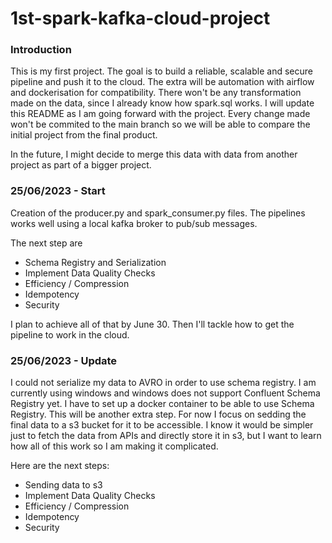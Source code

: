 # 1st-spark-kafka-cloud-project

### Introduction 
This is my first project. The goal is to build a reliable, scalable and secure pipeline and push it to the cloud. The extra will be automation with airflow and dockerisation for compatibility. There won't be any transformation made on the data, since I already know how spark.sql works. I will update this README as I am going forward with the project. Every change made won't be commited to the main branch so we will be able to compare the initial project from the final product.

In the future, I might decide to merge this data with data from another project as part of a bigger project.

### 25/06/2023 - Start 

Creation of the producer.py and spark_consumer.py files. The pipelines works well using a local kafka broker to pub/sub messages. 

The next step are
- Schema Registry and Serialization
-  Implement Data Quality Checks
-  Efficiency / Compression
-  Idempotency
-  Security

I plan to achieve all of that by June 30. Then I'll tackle how to get the pipeline to work in the cloud.

### 25/06/2023 - Update

I could not serialize my data to AVRO in order to use schema registry. I am currently using windows and windows does not support Confluent Schema Registry yet. I have to set up a docker container to be able to use Schema Registry. This will be another extra step. For now I focus on sedding the final data to a s3 bucket for it to be accessible. I know it would be simpler just to fetch the data from APIs and directly store it in s3, but I want to learn how all of this work so I am making it complicated.

Here are the next steps:
- Sending data to s3
- Implement Data Quality Checks
- Efficiency / Compression
- Idempotency
- Security
  

